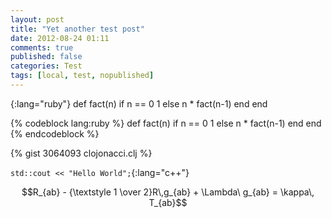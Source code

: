 ```yaml
---
layout: post
title: "Yet another test post"
date: 2012-08-24 01:11
comments: true
published: false
categories: Test
tags: [local, test, nopublished]
---
```


{:lang="ruby"}
    def fact(n)
      if n == 0
        1
      else
        n * fact(n-1)
      end
    end

{% codeblock lang:ruby %}
def fact(n)
  if n == 0
    1
  else
    n * fact(n-1)
  end
end
{% endcodeblock %}

{% gist 3064093 clojonacci.clj %}

`std::cout << "Hello World";`{:lang="c++"}

$$R_{ab} - {\textstyle 1 \over 2}R\,g_{ab} + \Lambda\ g_{ab} = \kappa\, T_{ab}$$
